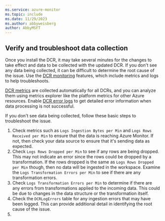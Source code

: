 ```yaml
---
ms.service: azure-monitor
ms.topic: include
ms.date: 11/29/2023
ms.author: abbyweisberg
author: AbbyMSFT
---
```


## Verify and troubleshoot data collection

Once you install the DCR, it may take several minutes for the changes to take effect and data to be collected with the updated DCR. If you don't see any data being collected, it can be difficult to determine the root cause of the issue. Use the [DCR monitoring](../../essentials/data-collection-monitor.md) features, which include metrics and logs to help troubleshoots.

[DCR metrics](../../essentials/data-collection-monitor.md#dcr-metrics) are collected automatically for all DCRs, and you can analyze them using metrics explorer like the platform metrics for other Azure resources. Enable [DCR error logs](../../essentials/data-collection-monitor.md#enable-dcr-error-logs) to get detailed error information when data processing is not successful.

If you don't see data being collected, follow these basic steps to troubleshoot the issue.

1. Check metrics such as `Logs Ingestion Bytes per Min` and `Logs Rows Received per Min` to ensure that the data is reaching Azure Monitor. If not, then check your data source to ensure that it's sending data as expected.
2. Check `Logs Rows Dropped per Min` to see if any rows are being dropped. This may not indicate an error since the rows could be dropped by a transformation. If the rows dropped is the same as `Logs Rows Dropped per Min` though, then no data will be ingested in the workspace. Examine the `Logs Transformation Errors per Min` to see if there are any transformation errors.
3. Check `Logs Transformation Errors per Min` to determine if there are any errors from transformations applied to the incoming data. This could be due to changes in the data structure or the transformation itself.
4. Check the `DCRLogErrors` table for any ingestion errors that may have been logged. This can provide additional detail in identifying the root cause of the issue.
1. 